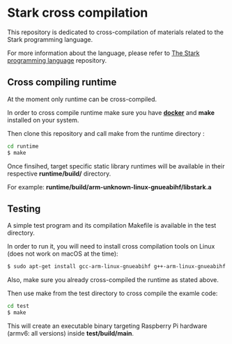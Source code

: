 # Stark cross compilation

This repository is dedicated to cross-compilation of materials related to the Stark programming language.

For more information about the language, please refer to [The Stark programming language](https://github.com/zippy1978/stark) repository.

## Cross compiling runtime

At the moment only runtime can be cross-compiled.

In order to cross compile runtime make sure you have **[docker](https://www.docker.com/)** and **make** installed on your system.

Then clone this repository and call make from the runtime directory :

```bash
cd runtime
$ make
```

Once finsihed, target specific static library runtimes will be available in their respective **runtime/build/<target>** directory.

For example: **runtime/build/arm-unknown-linux-gnueabihf/libstark.a**

## Testing

A simple test program and its compilation Makefile is available in the test directory.

In order to run it, you will need to install cross compilation tools on Linux (does not work on macOS at the time):

```bash
$ sudo apt-get install gcc-arm-linux-gnueabihf g++-arm-linux-gnueabihf
```

Also, make sure you already cross-compiled the runtime as stated above.

Then use make from the test directory to cross compile the examle code:

```bash
cd test
$ make
```

This will create an executable binary targeting Raspberry Pi hardware (armv6: all versions) inside **test/build/main**.
